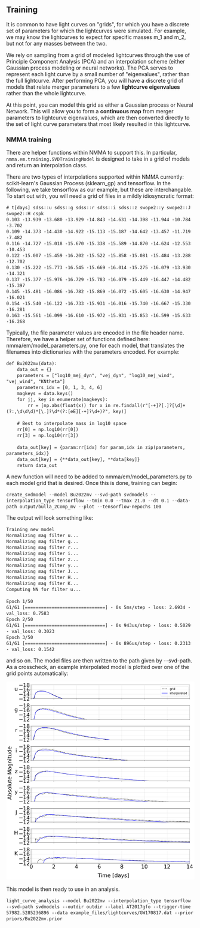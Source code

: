 
## Training

It is common to have light curves on "grids", for which you have a discrete set of parameters for which the lightcurves were simulated. For example, we may know the lightcurves to expect for specific masses m_1 and m_2, but not for any masses between the two.

We rely on sampling from a grid of modeled lightcurves through the use of Principle Component Analysis (PCA) and an interpolation scheme (either Gaussian process modeling or neural networks). The PCA serves to represent each light curve by a small number of "eigenvalues", rather than the full lightcurve. After performing PCA, you will have a discrete grid of models that relate merger parameters to a few **lightcurve eigenvalues** rather than the whole lightcurve.

At this point, you can model this grid as either a Gaussian process or Neural Network. This will allow you to form a **continuous map** from merger parameters to lightcurve eigenvalues, which are then converted directly to the set of light curve parameters that most likely resulted in this lightcurve.


### NMMA training

There are helper functions within NMMA to support this. In particular, `nmma.em.training.SVDTrainingModel` is designed to take in a grid of models and return an interpolation class.

There are two types of interpolations supported within NMMA currently: scikit-learn's Gaussian Process (sklearn_gp) and tensorflow. In the following, we take tensorflow as our example, but these are interchangable. To start out with, you will need a grid of files in a mildly idiosyncratic format:

	# t[days] sdss::u sdss::g sdss::r sdss::i sdss::z swope2::y swope2::J swope2::H cspk
	0.103 -13.939 -13.680 -13.929 -14.843 -14.631 -14.398 -11.944 -10.784 -3.702
	0.109 -14.373 -14.430 -14.922 -15.113 -15.187 -14.642 -13.457 -11.719 -7.482
	0.116 -14.727 -15.018 -15.670 -15.338 -15.589 -14.870 -14.624 -12.553 -10.453
	0.122 -15.007 -15.459 -16.202 -15.522 -15.858 -15.081 -15.484 -13.288 -12.702
	0.130 -15.222 -15.773 -16.545 -15.669 -16.014 -15.275 -16.079 -13.930 -14.321
	0.137 -15.377 -15.976 -16.729 -15.783 -16.079 -15.449 -16.447 -14.482 -15.397
	0.145 -15.481 -16.086 -16.782 -15.869 -16.072 -15.605 -16.630 -14.947 -16.021
	0.154 -15.540 -16.122 -16.733 -15.931 -16.016 -15.740 -16.667 -15.330 -16.281
	0.163 -15.561 -16.099 -16.610 -15.972 -15.931 -15.853 -16.599 -15.633 -16.268

Typically, the file parameter values are encoded in the file header name. Therefore, we have a helper set of functions defined here: nmma/em/model_parameters.py, one for each model, that translates the filenames into dictionaries with the parameters encoded. For example:

	def Bu2022mv(data):
	    data_out = {}
	    parameters = ["log10_mej_dyn", "vej_dyn", "log10_mej_wind", "vej_wind", "KNtheta"]
	    parameters_idx = [0, 1, 3, 4, 6]
	    magkeys = data.keys()
	    for jj, key in enumerate(magkeys):
	        rr = [np.abs(float(x)) for x in re.findall(r"[-+]?[.]?[\d]+(?:,\d\d\d)*[\.]?\d*(?:[eE][-+]?\d+)?", key)]

		# Best to interpolate mass in log10 space
		rr[0] = np.log10(rr[0])
		rr[3] = np.log10(rr[3])

		data_out[key] = {param:rr[idx] for param,idx in zip(parameters, parameters_idx)}
		data_out[key] = {**data_out[key], **data[key]}
	    return data_out

A new function will need to be added to nmma/em/model_parameters.py to each model grid that is desired. Once this is done, training can begin:

	create_svdmodel --model Bu2022mv --svd-path svdmodels --interpolation_type tensorflow --tmin 0.0 --tmax 21.0 --dt 0.1 --data-path output/bulla_2Comp_mv --plot --tensorflow-nepochs 100

The output will look something like:

	Training new model
	Normalizing mag filter u...
	Normalizing mag filter g...
	Normalizing mag filter r...
	Normalizing mag filter i...
	Normalizing mag filter z...
	Normalizing mag filter y...
	Normalizing mag filter J...
	Normalizing mag filter H...
	Normalizing mag filter K...
	Computing NN for filter u...

	Epoch 1/50
	61/61 [==============================] - 0s 5ms/step - loss: 2.6934 - val_loss: 0.7583
	Epoch 2/50
	61/61 [==============================] - 0s 943us/step - loss: 0.5029 - val_loss: 0.3023
	Epoch 3/50
	61/61 [==============================] - 0s 896us/step - loss: 0.2313 - val_loss: 0.1542

and so on. The model files are then written to the path given by --svd-path. As a crosscheck, an example interpolated model is plotted over one of the grid points automatically:

![Training light curve](images/training_lightcurves.png)


This model is then ready to use in an analysis.

	light_curve_analysis --model Bu2022mv --interpolation_type tensorflow --svd-path svdmodels --outdir outdir --label AT2017gfo --trigger-time 57982.5285236896 --data example_files/lightcurves/GW170817.dat --prior priors/Bu2022mv.prior
